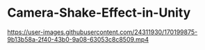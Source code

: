 # Camera-Shake-Effect-in-Unity


https://user-images.githubusercontent.com/24311930/170199875-9b13b58a-2f40-43b0-9a08-63053c8c8509.mp4

